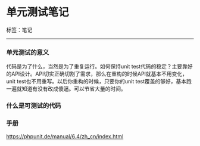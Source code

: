 # 单元测试笔记

标签：笔记

---

### 单元测试的意义

代码是为了什么，当然是为了重复运行。如何保持unit test代码的稳定？主要靠好的API设计。API切实正确切割了需求，那么在重构的时候API就基本不用变化，unit test也不用重写。以后你重构的时候，只要你的unit test覆盖的够好，基本跑一遍就知道有没有改成傻逼。可以节省大量的时间。


### 什么是可测试的代码

### 手册

https://phpunit.de/manual/6.4/zh_cn/index.html

<!--stackedit_data:
eyJoaXN0b3J5IjpbMjEzMTcyNDAxNCwxNjkyNTI1MzhdfQ==
-->